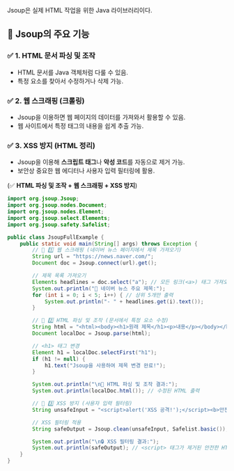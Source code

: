 Jsoup은 실제 HTML 작업을 위한 Java 라이브러리이다.  
## **📌 Jsoup의 주요 기능**<br>  
### ✅ **1. HTML 문서 파싱 및 조작**<br>  
* HTML 문서를 Java 객체처럼 다룰 수 있음.  
* 특정 요소를 찾아서 수정하거나 삭제 가능.  
### ✅ **2. 웹 스크래핑 (크롤링)**<br>  
* Jsoup을 이용하면 웹 페이지의 데이터를 가져와서 활용할 수 있음.  
* 웹 사이트에서 특정 태그의 내용을 쉽게 추출 가능.  
### ✅ **3. XSS 방지 (HTML 정리)**<br>  
* Jsoup을 이용해 **스크립트 태그**나 **악성 코드**를 자동으로 제거 가능.  
* 보안상 중요한 웹 에디터나 사용자 입력 필터링에 활용.  
  
  
(✅ **HTML 파싱 및 조작 + 웹 스크래핑 + XSS 방지**)  
```java  
import org.jsoup.Jsoup;
import org.jsoup.nodes.Document;
import org.jsoup.nodes.Element;
import org.jsoup.select.Elements;
import org.jsoup.safety.Safelist;

public class JsoupFullExample {
    public static void main(String[] args) throws Exception {
        // 📌 1️⃣ 웹 스크래핑 (네이버 뉴스 페이지에서 제목 가져오기)
        String url = "https://news.naver.com/";
        Document doc = Jsoup.connect(url).get();

        // 제목 목록 가져오기
        Elements headlines = doc.select("a"); // 모든 링크(<a>) 태그 가져오기
        System.out.println("📢 네이버 뉴스 주요 제목:");
        for (int i = 0; i < 5; i++) { // 상위 5개만 출력
            System.out.println("- " + headlines.get(i).text());
        }

        // 📌 2️⃣ HTML 파싱 및 조작 (문서에서 특정 요소 수정)
        String html = "<html><body><h1>원래 제목</h1><p>내용</p></body></html>";
        Document localDoc = Jsoup.parse(html);

        // <h1> 태그 변경
        Element h1 = localDoc.selectFirst("h1");
        if (h1 != null) {
            h1.text("Jsoup을 사용하여 제목 변경 완료!");
        }

        System.out.println("\n📌 HTML 파싱 및 조작 결과:");
        System.out.println(localDoc.html()); // 수정된 HTML 출력

        // 📌 3️⃣ XSS 방지 (사용자 입력 필터링)
        String unsafeInput = "<script>alert('XSS 공격!');</script><b>안전한 텍스트</b>";

        // XSS 필터링 적용
        String safeOutput = Jsoup.clean(unsafeInput, Safelist.basic());

        System.out.println("\n🔒 XSS 필터링 결과:");
        System.out.println(safeOutput); // <script> 태그가 제거된 안전한 HTML 출력
    }
}
  
```  
